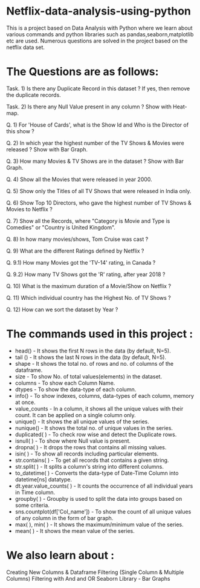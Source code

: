 # Netflix-data-analysis-using-python
This is a project based on Data Analysis with Python where we learn about various commands and python libraries such as pandas,seaborn,matplotlib etc are used. Numerous questions are solved in the project based on the netflix data set.

# The Questions are as follows:

Task. 1) Is there any Duplicate Record in this dataset ? If yes, then remove the duplicate records.

Task. 2) Is there any Null Value present in any column ? Show with Heat-map.

Q. 1) For 'House of Cards', what is the Show Id and Who is the Director of this show ?

Q. 2) In which year the highest number of the TV Shows & Movies were released ? Show with Bar Graph.

Q. 3) How many Movies & TV Shows are in the dataset ? Show with Bar Graph.

Q. 4) Show all the Movies that were released in year 2000.

Q. 5) Show only the Titles of all TV Shows that were released in India only.

Q. 6) Show Top 10 Directors, who gave the highest number of TV Shows & Movies to Netflix ?

Q. 7) Show all the Records, where "Category is Movie and Type is Comedies" or "Country is United Kingdom".

Q. 8) In how many movies/shows, Tom Cruise was cast ?

Q. 9) What are the different Ratings defined by Netflix ?

Q. 9.1) How many Movies got the 'TV-14' rating, in Canada ?

Q. 9.2) How many TV Shows got the 'R' rating, after year 2018 ?

Q. 10) What is the maximum duration of a Movie/Show on Netflix ?

Q. 11) Which individual country has the Highest No. of TV Shows ?

Q. 12) How can we sort the dataset by Year ?




# The commands used in this project :

* head() - It shows the first N rows in the data (by default, N=5).
* tail () - It shows the last N rows in the data (by default, N=5).
* shape - It shows the total no. of rows and no. of columns of the dataframe.
* size - To show No. of total values(elements) in the dataset.
* columns - To show each Column Name.
* dtypes - To show the data-type of each column.
* info() - To show indexes, columns, data-types of each column, memory at once.
* value_counts - In a column, it shows all the unique values with their count. It can be applied on a single column only.
* unique() - It shows the all unique values of the series.
* nunique() - It shows the total no. of unique values in the series.
* duplicated( ) - To check row wise and detect the Duplicate rows.
* isnull( ) - To show where Null value is present.
* dropna( ) - It drops the rows that contains all missing values.
* isin( ) - To show all records including particular elements.
* str.contains( ) - To get all records that contains a given string.
* str.split( ) - It splits a column's string into different columns.
* to_datetime( ) - Converts the data-type of Date-Time Column into datetime[ns] datatype.
* dt.year.value_counts( ) - It counts the occurrence of all individual years in Time column.
* groupby( ) - Groupby is used to split the data into groups based on some criteria.
* sns.countplot(df['Col_name']) - To show the count of all unique values of any column in the form of bar graph.
* max( ), min( ) - It shows the maximum/minimum value of the series.
* mean( ) - It shows the mean value of the series.

# We also learn about :

Creating New Columns & Dataframe
Filtering (Single Column & Multiple Columns)
Filtering with And and OR
Seaborn Library - Bar Graphs
